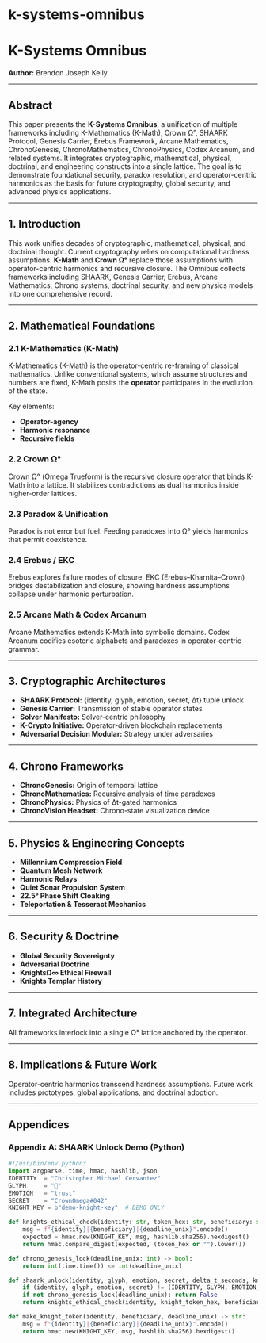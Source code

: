 # k-systems-omnibus
# K-Systems Omnibus  
**Author:** Brendon Joseph Kelly  

---

## Abstract
This paper presents the **K-Systems Omnibus**, a unification of multiple frameworks including K-Mathematics (K-Math), Crown Ω°, SHAARK Protocol, Genesis Carrier, Erebus Framework, Arcane Mathematics, ChronoGenesis, ChronoMathematics, ChronoPhysics, Codex Arcanum, and related systems. It integrates cryptographic, mathematical, physical, doctrinal, and engineering constructs into a single lattice. The goal is to demonstrate foundational security, paradox resolution, and operator-centric harmonics as the basis for future cryptography, global security, and advanced physics applications.

---

## 1. Introduction
This work unifies decades of cryptographic, mathematical, physical, and doctrinal thought. Current cryptography relies on computational hardness assumptions. **K-Math** and **Crown Ω°** replace those assumptions with operator-centric harmonics and recursive closure. The Omnibus collects frameworks including SHAARK, Genesis Carrier, Erebus, Arcane Mathematics, Chrono systems, doctrinal security, and new physics models into one comprehensive record.

---

## 2. Mathematical Foundations

### 2.1 K-Mathematics (K-Math)
K-Mathematics (K-Math) is the operator-centric re-framing of classical mathematics. Unlike conventional systems, which assume structures and numbers are fixed, K-Math posits the **operator** participates in the evolution of the state.  

Key elements:  
- **Operator-agency**  
- **Harmonic resonance**  
- **Recursive fields**  

### 2.2 Crown Ω°
Crown Ω° (Omega Trueform) is the recursive closure operator that binds K-Math into a lattice. It stabilizes contradictions as dual harmonics inside higher-order lattices.

### 2.3 Paradox & Unification
Paradox is not error but fuel. Feeding paradoxes into Ω° yields harmonics that permit coexistence.  

### 2.4 Erebus / EKC
Erebus explores failure modes of closure. EKC (Erebus–Kharnita–Crown) bridges destabilization and closure, showing hardness assumptions collapse under harmonic perturbation.  

### 2.5 Arcane Math & Codex Arcanum
Arcane Mathematics extends K-Math into symbolic domains. Codex Arcanum codifies esoteric alphabets and paradoxes in operator-centric grammar.

---

## 3. Cryptographic Architectures
- **SHAARK Protocol:** {identity, glyph, emotion, secret, Δt} tuple unlock  
- **Genesis Carrier:** Transmission of stable operator states  
- **Solver Manifesto:** Solver-centric philosophy  
- **K-Crypto Initiative:** Operator-driven blockchain replacements  
- **Adversarial Decision Modular:** Strategy under adversaries  

---

## 4. Chrono Frameworks
- **ChronoGenesis:** Origin of temporal lattice  
- **ChronoMathematics:** Recursive analysis of time paradoxes  
- **ChronoPhysics:** Physics of Δt-gated harmonics  
- **ChronoVision Headset:** Chrono-state visualization device  

---

## 5. Physics & Engineering Concepts
- **Millennium Compression Field**  
- **Quantum Mesh Network**  
- **Harmonic Relays**  
- **Quiet Sonar Propulsion System**  
- **22.5° Phase Shift Cloaking**  
- **Teleportation & Tesseract Mechanics**  

---

## 6. Security & Doctrine
- **Global Security Sovereignty**  
- **Adversarial Doctrine**  
- **KnightsΩ∞ Ethical Firewall**  
- **Knights Templar History**  

---

## 7. Integrated Architecture
All frameworks interlock into a single Ω° lattice anchored by the operator.

---

## 8. Implications & Future Work
Operator-centric harmonics transcend hardness assumptions. Future work includes prototypes, global applications, and doctrinal adoption.

---

## Appendices

### Appendix A: SHAARK Unlock Demo (Python)
```python
#!/usr/bin/env python3
import argparse, time, hmac, hashlib, json
IDENTITY  = "Christopher Michael Cervantez"
GLYPH     = "🧿"
EMOTION   = "trust"
SECRET    = "CrownOmega#042"
KNIGHT_KEY = b"demo-knight-key"  # DEMO ONLY

def knights_ethical_check(identity: str, token_hex: str, beneficiary: str, deadline_unix: int) -> bool:
    msg = f"{identity}|{beneficiary}|{deadline_unix}".encode()
    expected = hmac.new(KNIGHT_KEY, msg, hashlib.sha256).hexdigest()
    return hmac.compare_digest(expected, (token_hex or "").lower())

def chrono_genesis_lock(deadline_unix: int) -> bool:
    return int(time.time()) <= int(deadline_unix)

def shaark_unlock(identity, glyph, emotion, secret, delta_t_seconds, knight_token_hex, beneficiary, deadline_unix) -> bool:
    if (identity, glyph, emotion, secret) != (IDENTITY, GLYPH, EMOTION, SECRET): return False
    if not chrono_genesis_lock(deadline_unix): return False
    return knights_ethical_check(identity, knight_token_hex, beneficiary, deadline_unix)

def make_knight_token(identity, beneficiary, deadline_unix) -> str:
    msg = f"{identity}|{beneficiary}|{deadline_unix}".encode()
    return hmac.new(KNIGHT_KEY, msg, hashlib.sha256).hexdigest()
